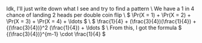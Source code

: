 Idk, I'll just write down what I see and try to find a pattern \\
We have a 1 in 4 chance of landing 2 heads per double coin flip \\
$ \Pr(X = 1) + \Pr(X = 2) + \Pr(X = 3) + \Pr(X = 4) + \ldots $ \\
$ \frac{1}{4} + (\frac{3}{4})(\frac{1}{4}) + {(\frac{3}{4})}^2 (\frac{1}{4}) + \ldots $ \\
From this, I got the formula $ {(\frac{3}{4})}^{m-1} \cdot \frac{1}{4} $
